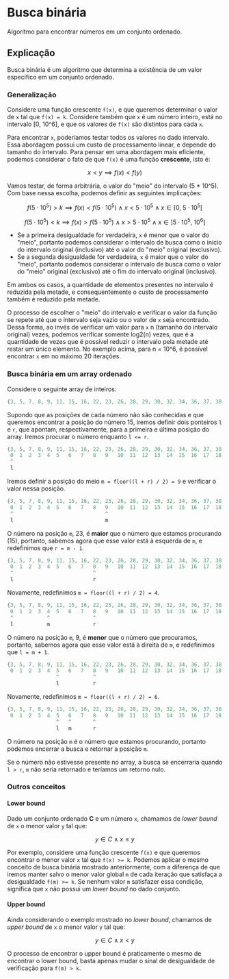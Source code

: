 # Busca binária

Algoritmo para encontrar números em um conjunto ordenado.

## Explicação

Busca binária é um algoritmo que determina a existência de um valor específico em um conjunto ordenado.

### Generalização

Considere uma função crescente `f(x)`, e que queremos determinar o valor de `x` tal que `f(x) = k`. Considere também que `x` é um número inteiro, está no intervalo [0, 10^6], e que os valores de `f(x)` são distintos para cada `x`.

Para encontrar `x`, poderíamos testar todos os valores no dado intervalo. Essa abordagem possui um custo de processamento linear, e depende do tamanho do intervalo. Para pensar em uma abordagem mais eficiente, podemos considerar o fato de que `f(x)` é uma função **crescente**, isto é:

$$x < y \implies f(x) < f(y)$$

Vamos testar, de forma arbitrária, o valor do "meio" do intervalo (5 \* 10^5). Com base nessa escolha, podemos definir as seguintes implicações:

$$f(5 \cdot 10^5) > k \implies f(x) < f(5 \cdot 10^5) \ ∧ \ x < 5 \cdot 10^5 \ ∧ \ x \in [0, \ 5 \cdot 10^5[$$

$$f(5 \cdot 10^5) < k \implies f(x) > f(5 \cdot 10^5) \ ∧ \ x > 5 \cdot 10^5 \ ∧ \ x \in ]5 \cdot 10^5, \ 10^6]$$

- Se a primeira desigualdade for verdadeira, `x` é menor que o valor do "meio", portanto podemos considerar o intervalo de busca como o início do intervalo original (inclusivo) até o valor do "meio" original (exclusivo).
- Se a segunda desigualdade for verdadeira, `x` é maior que o valor do "meio", portanto podemos considerar o intervalo de busca como o valor do "meio" original (exclusivo) até o fim do intervalo original (inclusivo).

Em ambos os casos, a quantidade de elementos presentes no intervalo é reduzida pela metade, e consequentemente o custo de processamento também é reduzido pela metade.

O processo de escolher o "meio" do intervalo e verificar o valor da função se repete até que o intervalo seja vazio ou o valor de `x` seja encontrado. Dessa forma, ao invés de verificar um valor para `x` n (tamanho do intervalo original) vezes, podemos verificar somente log2(n) vezes, que é a quantidade de vezes que é possível reduzir o intervalo pela metade até restar um único elemento. No exemplo acima, para n = 10^6, é possível encontrar `x` em no máximo 20 iterações.

### Busca binária em um array ordenado

Considere o seguinte array de inteiros:

```cpp
{3, 5, 7, 8, 9, 11, 15, 16, 22, 23, 26, 28, 29, 30, 32, 34, 36, 37, 38, 39}
```

Supondo que as posições de cada número não são conhecidas e que queremos encontrar a posição do número 15, iremos definir dois ponteiros `l` e `r`, que apontam, respectivamente, para a primeira e última posição do array. Iremos procurar o número enquanto `l <= r`.

```cpp
{3, 5, 7, 8, 9, 11, 15, 16, 22, 23, 26, 28, 29, 30, 32, 34, 36, 37, 38, 39}
 0  1  2  3  4  5   6   7   8   9   10  11  12  13  14  15  16  17  18  19
 ^                                                                      ^
 l                                                                      r
```

Iremos definir a posição do meio `m = floor((l + r) / 2) = 9` e verificar o valor nessa posição.

```cpp
{3, 5, 7, 8, 9, 11, 15, 16, 22, 23, 26, 28, 29, 30, 32, 34, 36, 37, 38, 39}
 0  1  2  3  4  5   6   7   8   9   10  11  12  13  14  15  16  17  18  19
 ^                              ^                                       ^
 l                              m                                       r
```

O número na posição `m`, 23, é **maior** que o número que estamos procurando (15), portanto, sabemos agora que esse valor está à esquerda de `m`, e redefinimos que `r = m - 1`.

```cpp
{3, 5, 7, 8, 9, 11, 15, 16, 22, 23, 26, 28, 29, 30, 32, 34, 36, 37, 38, 39}
 0  1  2  3  4  5   6   7   8   9   10  11  12  13  14  15  16  17  18  19
 ^                          ^
 l                          r
```

Novamente, redefinimos `m = floor((l + r) / 2) = 4`.

```cpp
{3, 5, 7, 8, 9, 11, 15, 16, 22, 23, 26, 28, 29, 30, 32, 34, 36, 37, 38, 39}
 0  1  2  3  4  5   6   7   8   9   10  11  12  13  14  15  16  17  18  19
 ^           ^              ^
 l           m              r
```

O número na posição `m`, 9, é **menor** que o número que procuramos, portanto, sabemos agora que esse valor está à direita de `m`, e redefinimos que `l = m + 1`.

```cpp
{3, 5, 7, 8, 9, 11, 15, 16, 22, 23, 26, 28, 29, 30, 32, 34, 36, 37, 38, 39}
 0  1  2  3  4  5   6   7   8   9   10  11  12  13  14  15  16  17  18  19
                ^           ^
                l           r
```

Novamente, redefinimos `m = floor((l + r) / 2) = 6`.

```cpp
{3, 5, 7, 8, 9, 11, 15, 16, 22, 23, 26, 28, 29, 30, 32, 34, 36, 37, 38, 39}
 0  1  2  3  4  5   6   7   8   9   10  11  12  13  14  15  16  17  18  19
                ^   ^       ^
                l   m       r
```

O número na posição `m` é o número que estamos procurando, portanto podemos encerrar a busca e retornar a posição `m`.

Se o número não estivesse presente no array, a busca se encerraria quando `l > r`, `m` não seria retornado e teríamos um retorno nulo.

### Outros conceitos

#### Lower bound

Dado um conjunto ordenado **C** e um número `x`, chamamos de _lower bound_ de `x` o menor valor `y` tal que:

$$y \in C \ ∧ \ x \leq y$$

Por exemplo, considere uma função crescente `f(x)` e que queremos encontrar o menor valor `x` tal que `f(x) >= k`. Podemos aplicar o mesmo conceito de busca binária mostrado anteriormente, com a diferença de que iremos manter salvo o menor valor global `m` de cada iteração que satisfaça a desigualdade `f(m) >= k`. Se nenhum valor `m` satisfazer essa condição, significa que `x` não possui um _lower bound_ no dado conjunto.

#### Upper bound

Ainda considerando o exemplo mostrado no _lower bound_, chamamos de _upper bound_ de `x` o menor valor `y` tal que:

$$y \in C \ ∧ \ x < y$$

O processo de encontrar o upper bound é praticamente o mesmo de encontrar o lower bound, basta apenas mudar o sinal de desigualdade de verificação para `f(m) > k`.